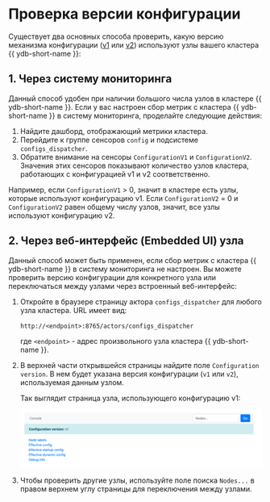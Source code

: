 # Проверка версии конфигурации

Существует два основных способа проверить, какую версию механизма конфигурации ([v1](../configuration-management/configuration-v1/config-overview.md) или [v2](../configuration-management/configuration-v2/config-overview.md)) используют узлы вашего кластера {{ ydb-short-name }}:

## 1. Через систему мониторинга

Данный способ удобен при наличии большого числа узлов в кластере {{ ydb-short-name }}. Если у вас настроен сбор метрик с кластера {{ ydb-short-name }} в систему мониторинга, проделайте следующие действия:

1.  Найдите дашборд, отображающий метрики кластера.
2.  Перейдите к группе сенсоров `config` и подсистеме `configs_dispatcher`.
3.  Обратите внимание на сенсоры `ConfigurationV1` и `ConfigurationV2`. Значения этих сенсоров показывают количество узлов кластера, работающих с конфигурацией v1 и v2 соответственно.

Например, если `ConfigurationV1` > 0, значит в кластере есть узлы, которые используют конфигурацию v1. Если `ConfigurationV2` = 0 и `ConfigurationV2` равен общему числу узлов, значит, все узлы используют конфигурацию v2.

## 2. Через веб-интерфейс (Embedded UI) узла

Данный способ может быть применен, если сбор метрик с кластера {{ ydb-short-name }} в систему мониторинга не настроен. Вы можете проверить версию конфигурации для конкретного узла или переключаться между узлами через встроенный веб-интерфейс:

1.  Откройте в браузере страницу актора `configs_dispatcher` для любого узла кластера. URL имеет вид:

    ```text
    http://<endpoint>:8765/actors/configs_dispatcher
    ```

    где `<endpoint>` - адрес произвольного узла кластера {{ ydb-short-name }}.

2.  В верхней части открывшейся страницы найдите поле `Configuration version`. В нем будет указана версия конфигурации (`v1` или `v2`), используемая данным узлом.

    Так выглядит страница узла, использующего конфигурацию v1:

    ![configs-dispatcher-page-v1](_assets/viewer-v1.png)

3.  Чтобы проверить другие узлы, используйте поле поиска `Nodes...` в правом верхнем углу страницы для переключения между узлами.
